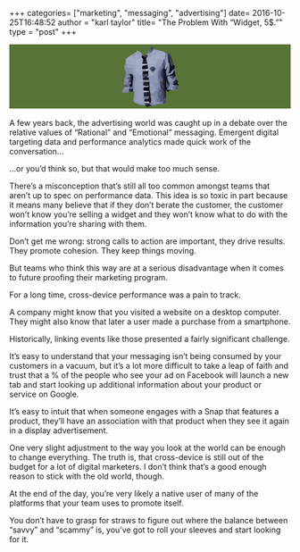 +++
categories= ["marketing", "messaging", "advertising"]
date= 2016-10-25T16:48:52
author = "karl taylor"
title= "The Problem With “Widget, 5$.”"
type = "post"
+++

  ![](https://raw.githubusercontent.com/karljtaylor/kjt/blog/content/assets/50ead-1ydsyhj1mhnllveoo-p9qsg.png)  


 A few years back, the advertising world was caught up in a debate over the relative values of “Rational” and “Emotional” messaging. Emergent digital targeting data and performance analytics made quick work of the conversation…

 …or you’d think so, but that would make too much sense.

  There’s a misconception that’s still all too common amongst teams that aren’t up to spec on performance data. This idea is so toxic in part because it means many believe that if they don’t berate the customer, the customer won’t know you’re selling a widget and they won’t know what to do with the information you’re sharing with them.

 Don’t get me wrong: strong calls to action are important, they drive results. They promote cohesion. They keep things moving.

 But teams who think this way are at a serious disadvantage when it comes to future proofing their marketing program.

  For a long time, cross-device performance was a pain to track.

 A company might know that you visited a website on a desktop computer. They might also know that later a user made a purchase from a smartphone.

 Historically, linking events like those presented a fairly significant challenge.

 It’s easy to understand that your messaging isn’t being consumed by your customers in a vacuum, but it’s a lot more difficult to take a leap of faith and trust that a % of the people who see your ad on Facebook will launch a new tab and start looking up additional information about your product or service on Google.

 It’s easy to intuit that when someone engages with a Snap that features a product, they’ll have an association with that product when they see it again in a display advertisement.

 One very slight adjustment to the way you look at the world can be enough to change everything. The truth is, that cross-device is still out of the budget for a lot of digital marketers. I don’t think that’s a good enough reason to stick with the old world, though.

  At the end of the day, you’re very likely a native user of many of the platforms that your team uses to promote itself.

 You don’t have to grasp for straws to figure out where the balance between “savvy” and “scammy” is, you’ve got to roll your sleeves and start looking for it.
